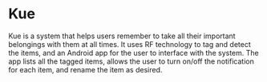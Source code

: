 Kue
===

Kue is a system that helps users remember to take all their important belongings with them at all times.
It uses RF technology to tag and detect the items, and an Android app for the user to interface with the system.
The app lists all the tagged items, allows the user to turn on/off the notification for each item, and rename the item as desired.
